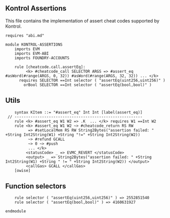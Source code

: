 Kontrol Assertions
------------------
This file contains the implementation of assert cheat codes supported by Kontrol.

```k
requires "abi.md"

module KONTROL-ASSERTIONS
    imports EVM
    imports EVM-ABI
    imports FOUNDRY-ACCOUNTS
```


```k
    rule [cheatcode.call.assertEq]:
         <k> #cheatcode_call SELECTOR ARGS => #assert_eq #asWord(#range(ARGS, 0, 32)) #asWord(#range(ARGS, 32, 32)) ... </k>
      requires SELECTOR ==Int selector ( "assertEq(uint256,uint256)" )
        orBool SELECTOR ==Int selector ( "assertEq(bool,bool)" )
```


Utils
-----

```k
    syntax KItem ::= "#assert_eq" Int Int [label(assert_eq)]
 // --------------------------------------------------------
    rule <k> #assert_eq W1 W2 => .K  ... </k> requires W1 ==Int W2
    rule <k> #assert_eq W1 W2 ~> #cheatcode_return RS RW
          => #setLocalMem RS RW String2Bytes("assertion failed: " +String Int2String(W1) +String "!=" +String Int2String(W2))
          ~> #refund GCALL
          ~> 0 ~> #push
          ... </k>
         <statusCode> _ => EVMC_REVERT </statusCode>
         <output> _ => String2Bytes("assertion failed: " +String Int2String(W1) +String " != " +String Int2String(W2)) </output>
         <callGas> GCALL </callGas>
    [owise]

```

Function selectors
------------------

```k
    rule selector ( "assertEq(uint256,uint256)" ) => 2552851540
    rule selector ( "assertEq(bool,bool)" ) => 4160631927
```

```k
endmodule
```